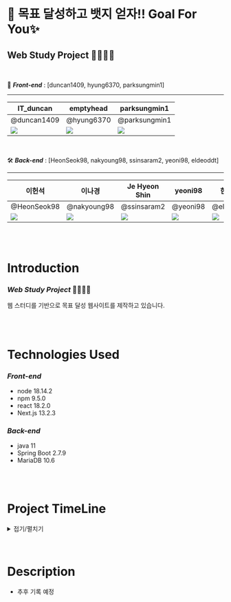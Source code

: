 # **🚀 목표 달성하고 뱃지 얻자!! Goal For You✨**
## **Web Study Project** 🧑🏻‍💻🌱

<br>

🎨 **_Front-end_** : [duncan1409, hyung6370, parksungmin1]

___

|**IT_duncan**|**emptyhead**|**parksungmin1**|
|------|-----|-----|
|@duncan1409|@hyung6370|@parksungmin1|
|![](https://avatars.githubusercontent.com/u/105710796?v=4)|![](https://avatars.githubusercontent.com/u/81064963?v=4)|![](https://avatars.githubusercontent.com/u/86947015?v=4)|

<br>



🛠️ **_Back-end_** : [HeonSeok98, nakyoung98, ssinsaram2, yeoni98, eldeoddt]

___

|**이헌석**|**이나경**|**Je Hyeon Shin**|**yeoni98**|**한지수**|
|------|-----|-----|-----|-----|
|@HeonSeok98|@nakyoung98|@ssinsaram2|@yeoni98|@eldeoddt|
|![](https://avatars.githubusercontent.com/u/109660331?v=4)|![](https://avatars.githubusercontent.com/u/66313756?v=4)|![](https://avatars.githubusercontent.com/u/19249641?v=4)|![](https://avatars.githubusercontent.com/u/88011254?v=4)|![](https://avatars.githubusercontent.com/u/90364562?v=4)|

<br>
<br>

# **Introduction**
### _**Web Study Project**_ 🧑🏻‍💻🌱
웹 스터디를 기반으로 목표 달성 웹사이트를 제작하고 있습니다.

<br>
<br>

# **Technologies Used**
### **_Front-end_**
- node 18.14.2
- npm 9.5.0
- react 18.2.0
- Next.js 13.2.3

### **_Back-end_**
- java 11
- Spring Boot 2.7.9
- MariaDB 10.6

<br>
<br>

# **Project TimeLine**
<details markdown="1">
<summary>접기/펼치기</summary>

### **2023.02.19**
#### OT

### **2023.02.23**
#### 프론트엔드 회의
- React 기본 사항 숙지
- JavaScript 패키지 매니저 탐구
- React의 기본적인 Architecture 학습

### **2023.02.24**
#### 백엔드 회의
- 프로젝트 시작 전에 사용되는 기능들을 공부하고 조사
- 크롤링, APU, 사용자 데이터 기입과 관리, DB 설계, 알고리즘 등등
- 2주차 회의 전까지 본인이 맡은 부분을 어떤 방식으로 설계할지 구상

### **2023.02.25**
#### 1주차 전체 회의
- 주제 선정: Goal For You

### **2023.02.26**
#### 백엔드 회의
- 주제에 맞춰서 결정된 기능들을 바탕으로 클래스 설계를 해올 예정

### **2023.03.01**
#### 백엔드 회의
- 각자 그려온 유즈케이스, 클래스 다이어그램을 공유
- 전체회의 전까지 유스케이스와 클래스 다이어그램 종합본을 완성

### **2023.03.02**
#### 프론트엔드 회의
- Figma 협업 환경 만들고 캘린더 UI 조성

### **2023.03.03**
#### 프론트엔드 회의
- 만들어온 디자인 공유와 기능에 맞는 UI의 방향성 구체화

### **2023.03.04**
#### 2주차 전체 회의
- 프론트 백 진행상황 공유
- UI와 유즈케이스 공유
- 깃허브 레포지토리 생성 및 협업 준비

### **2023.03.06**
#### 백엔드 회의
- 완성된 클래스 다이어그램과 DB를 검토하고 역할 분담을 했다.

### **2023.03.07**
#### 프론트엔드 회의 
- 개발에 쓰는 기술스택 확정
- CSS, JS Framework로 tailwind 고려
#### 번개 전체 회의 
- 백엔드 파트분배 문제 재고
- 의견 수렴 및 그에 따른 클래스 설계 수정

### **2023.03.10**
#### 백엔드 회의
- git의 흐름, commit, branch, conflict 해결 등 스터디

</details>

<br>
<br>

# **Description**
- 추후 기록 예정